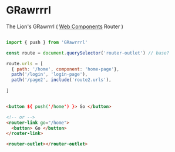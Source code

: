 # GRawrrrl
The Lion's GRawrrrl ( [Web Components](https://developer.mozilla.org/en-US/docs/Web/Web_Components) Router )

```js

import { push } from 'GRawrrrl'

const route = document.querySelector('router-outlet') // base?

route.urls = [
  { path: '/home', component: 'home-page'},
  path('/login', 'login-page'),
  path('/page2', include('route2.urls'),
  
]

```

```html

<button ${ push('/home') }> Go </button>

<!-- or -->
<router-link go="/home">
  <button> Go </button>
</router-link>

<router-outlet></router-outlet>
```
